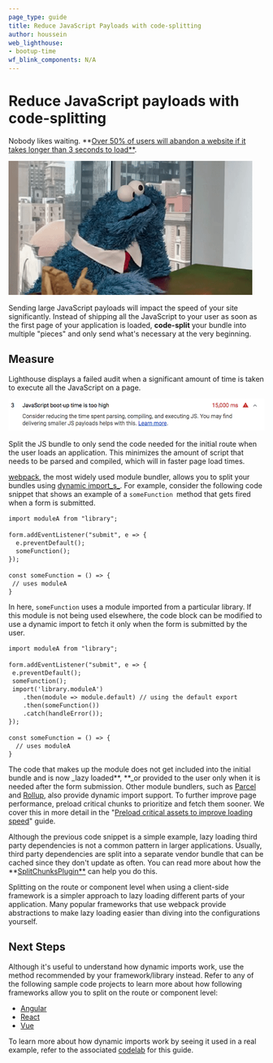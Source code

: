 ```yaml
---
page_type: guide
title: Reduce JavaScript Payloads with code-splitting
author: houssein
web_lighthouse:
- bootup-time
wf_blink_components: N/A
---
```


# Reduce JavaScript payloads with code-splitting

Nobody likes waiting.
**[Over 50% of users will abandon a website if it takes longer than 3 seconds to load**](https://www.thinkwithgoogle.com/intl/en-154/insights-inspiration/research-data/need-mobile-speed-how-mobile-latency-impacts-publisher-revenue/).

![Cookie monster, tapping his fingers on a desk. Waiting for something.](./cookie-monster.gif)

Sending large JavaScript payloads will impact the speed of your site
significantly. Instead of shipping all the JavaScript to your user as soon as
the first page of your application is loaded, **code-split** your bundle into
multiple "pieces" and only send what's necessary at the very beginning. 

## Measure

Lighthouse displays a failed audit when a significant amount of time is taken to
execute all the JavaScript on a page. 

![A failing Lighthouse audit showing scripts taking too long to execute.](./lh-audit.png)

Split the JS bundle to only send the code needed for the initial route when the
user loads an application. This minimizes the amount of script that needs to be
parsed and compiled, which will in faster page load times. 

[webpack](https://webpack.js.org/), the most widely used module bundler, allows
you to split your bundles using
[dynamic import_s_](https://developers.google.com/web/updates/2017/11/dynamic-import).
For example, consider the following code snippet that shows an example of a
`someFunction `method that gets fired when a form is submitted.

    import moduleA from "library";

    form.addEventListener("submit", e => {
      e.preventDefault();
      someFunction();
    });

    const someFunction = () => {
     // uses moduleA
    }

In here, `someFunction` uses a module imported from a particular library. If
this module is not being used elsewhere, the code block can be modified to use a
dynamic import to fetch it only when the form is submitted by the user. 

    import moduleA from "library";

    form.addEventListener("submit", e => {
     e.preventDefault();
     someFunction();
     import('library.moduleA')
        .then(module => module.default) // using the default export
        .then(someFunction())
        .catch(handleError());
    });

    const someFunction = () => {
      // uses moduleA
    }

The code that makes up the module does not get included into the initial bundle
and is now _lazy loaded**, **_or provided to the user only when it is needed
after the form submission. Other module bundlers, such as
[Parcel](https://parceljs.org/code_splitting.html) and
[Rollup](https://rollupjs.org/guide/en#dynamic-import), also provide dynamic
import support. To further improve page performance, preload critical chunks to
prioritize and fetch them sooner. We cover this in more detail in the "[Preload
critical assets to improve loading speed](https://example.com)" guide.

Although the previous code snippet is a simple example, lazy loading third party
dependencies is not a common pattern in larger applications. Usually, third
party dependencies are split into a separate vendor bundle that can be cached
since they don't update as often. You can read more about how the
**[SplitChunksPlugin**](https://webpack.js.org/plugins/split-chunks-plugin/) can
help you do this.

Splitting on the route or component level when using a client-side framework is
a simpler approach to lazy loading different parts of your application. Many
popular frameworks that use webpack provide abstractions to make lazy loading
easier than diving into the configurations yourself. 

## Next Steps

Although it's useful to understand how dynamic imports work, use the method
recommended by your framework/library instead. Refer to any of the following
sample code projects to learn more about how following frameworks allow you to
split on the route or component level:

+  [Angular](https://example.com)
+  [React](https://example.com/)
+  [Vue](https://example.com/)

To learn more about how dynamic imports work by seeing it used in a real
example, refer to the associated [codelab](https://example.com) for this
guide.
